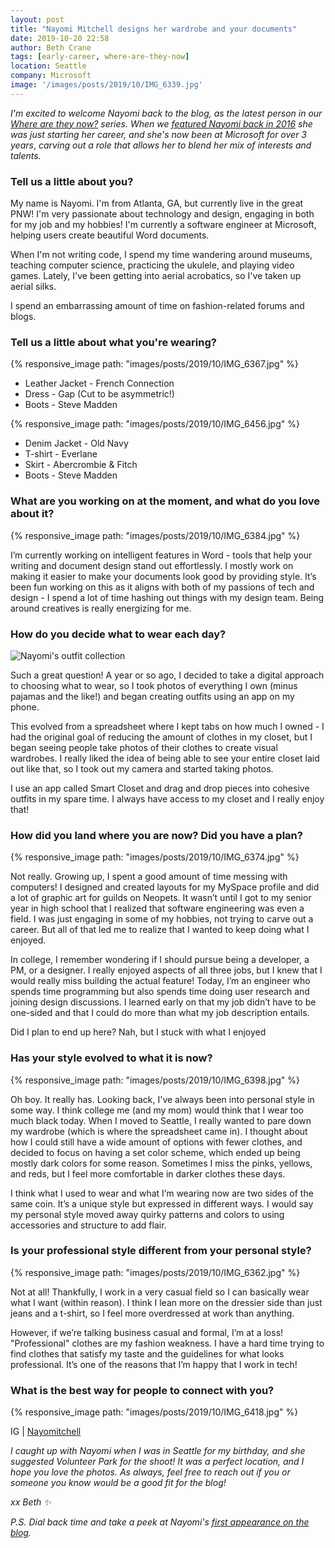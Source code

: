```yaml
---
layout: post
title: "Nayomi Mitchell designs her wardrobe and your documents"
date: 2019-10-20 22:58
author: Beth Crane
tags: [early-career, where-are-they-now]
location: Seattle
company: Microsoft
image: '/images/posts/2019/10/IMG_6339.jpg'
---
```


*I'm excited to welcome Nayomi back to the blog, as the latest person in our* [*Where are they now?*](https://fibonaccisequinsblog.com/tag/where-are-they-now/) *series. When we [featured Nayomi back in 2016](https://fibonaccisequinsblog.com/nayomi-mitchell/) she was just starting her career, and she's now been at Microsoft for over 3 years*, *carving out a role that allows her to blend her mix of interests and talents.*

### Tell us a little about you?

My name is Nayomi. I'm from Atlanta, GA, but currently live in the great PNW! I'm very passionate about technology and design, engaging in both for my job and my hobbies! I'm currently a software engineer at Microsoft, helping users create beautiful Word documents.

When I'm not writing code, I spend my time wandering around museums, teaching computer science, practicing the ukulele, and playing video games. Lately, I've been getting into aerial acrobatics, so I've taken up aerial silks.

I spend an embarrassing amount of time on fashion-related forums and blogs.

### Tell us a little about what you're wearing?

{% responsive_image path: "images/posts/2019/10/IMG_6367.jpg" %}

- Leather Jacket - French Connection
- Dress - Gap (Cut to be asymmetric!)
- Boots - Steve Madden

{% responsive_image path: "images/posts/2019/10/IMG_6456.jpg" %}

- Denim Jacket - Old Navy
- T-shirt - Everlane
- Skirt - Abercrombie & Fitch
- Boots - Steve Madden

### What are you working on at the moment, and what do you love about it?

{% responsive_image path: "images/posts/2019/10/IMG_6384.jpg" %}

I’m currently working on intelligent features in Word - tools that help your writing and document design stand out effortlessly. I mostly work on making it easier to make your documents look good by providing style. It’s been fun working on this as it aligns with both of my passions of tech and design - I spend a lot of time hashing out things with my design team. Being around creatives is really energizing for me.

### How do you decide what to wear each day?

![Nayomi's outfit collection](https://scontent-lga3-1.xx.fbcdn.net/v/t1.15752-9/72269733_547477192670168_1461443672791842816_n.png?_nc_cat=102&_nc_oc=AQmrmBcCm34EjO6AsP_MCZl2IEdl15RNl7RhzQ18_g-TmyPnLXZ4an0gPvHNJ_zv-F0&_nc_ht=scontent-lga3-1.xx&oh=2f4b50519924bd28f747ad9b12ee8206&oe=5E195CDC)

Such a great question! A year or so ago, I decided to take a digital approach to choosing what to wear, so I took photos of everything I own (minus pajamas and the like!) and began creating outfits using an app on my phone.

This evolved from a spreadsheet where I kept tabs on how much I owned - I had the original goal of reducing the amount of clothes in my closet, but I began seeing people take photos of their clothes to create visual wardrobes. I really liked the idea of being able to see your entire closet laid out like that, so I took out my camera and started taking photos.

I use an app called Smart Closet and drag and drop pieces into cohesive outfits in my spare time. I always have access to my closet and I really enjoy that!

### How did you land where you are now? Did you have a plan?

{% responsive_image path: "images/posts/2019/10/IMG_6374.jpg" %}

Not really. Growing up, I spent a good amount of time messing with computers! I designed and created layouts for my MySpace profile and did a lot of graphic art for guilds on Neopets. It wasn’t until I got to my senior year in high school that I realized that software engineering was even a field. I was just engaging in some of my hobbies, not trying to carve out a career. But all of that led me to realize that I wanted to keep doing what I enjoyed.

In college, I remember wondering if I should pursue being a developer, a PM, or a designer. I really enjoyed aspects of all three jobs, but I knew that I would really miss building the actual feature! Today, I’m an engineer who spends time programming but also spends time doing user research and joining design discussions. I learned early on that my job didn’t have to be one-sided and that I could do more than what my job description entails.

Did I plan to end up here? Nah, but I stuck with what I enjoyed

### Has your style evolved to what it is now?

{% responsive_image path: "images/posts/2019/10/IMG_6398.jpg" %}

Oh boy. It really has. Looking back, I've always been into personal style in some way. I think college me (and my mom) would think that I wear too much black today. When I moved to Seattle, I really wanted to pare down my wardrobe (which is where the spreadsheet came in). I thought about how I could still have a wide amount of options with fewer clothes, and decided to focus on having a set color scheme, which ended up being mostly dark colors for some reason. Sometimes I miss the pinks, yellows, and reds, but I feel more comfortable in darker clothes these days.

I think what I used to wear and what I’m wearing now are two sides of the same coin. It’s a unique style but expressed in different ways. I would say my personal style moved away quirky patterns and colors to using accessories and structure to add flair.

### Is your professional style different from your personal style?

{% responsive_image path: "images/posts/2019/10/IMG_6362.jpg" %}

Not at all! Thankfully, I work in a very casual field so I can basically wear what I want (within reason). I think I lean more on the 
dressier side than just jeans and a t-shirt, so I feel more overdressed at work than anything.

However, if we’re talking business casual and formal, I’m at a loss! "Professional" clothes are my fashion weakness. I have a hard time 
trying to find clothes that satisfy my taste and the guidelines for what looks professional. It’s one of the reasons that I’m happy that I work in tech!

### What is the best way for people to connect with you?

{% responsive_image path: "images/posts/2019/10/IMG_6418.jpg" %}

IG \| [Nayomitchell](https://www.instagram.com/Nayomitchell/)

*I caught up with Nayomi when I was in Seattle for my birthday, and she suggested Volunteer Park for the shoot! It was a perfect location, and I hope you love the photos. As always, feel free to reach out if you or someone you know would be a good fit for the blog!*

*xx 
Beth ✨*

*P.S. Dial back time and take a peek at Nayomi's [first appearance on the blog](https://fibonaccisequinsblog.com/nayomi-mitchell/).*
